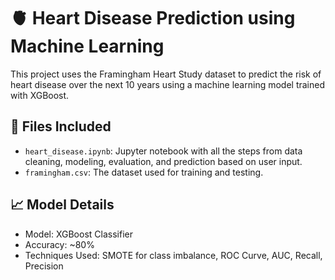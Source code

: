 # 🫀 Heart Disease Prediction using Machine Learning

This project uses the Framingham Heart Study dataset to predict the risk of heart disease over the next 10 years using a machine learning model trained with XGBoost.

## 📁 Files Included

- `heart_disease.ipynb`: Jupyter notebook with all the steps from data cleaning, modeling, evaluation, and prediction based on user input.
- `framingham.csv`: The dataset used for training and testing.

## 📈 Model Details

- Model: XGBoost Classifier
- Accuracy: ~80%
- Techniques Used: SMOTE for class imbalance, ROC Curve, AUC, Recall, Precision

